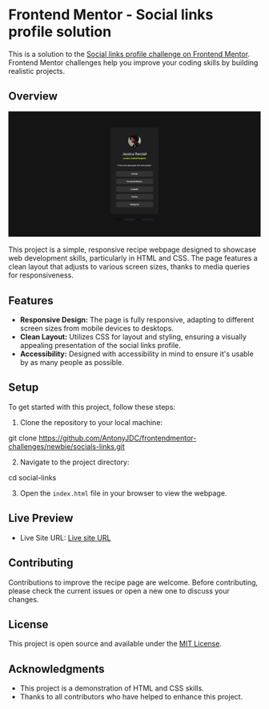 # Frontend Mentor - Social links profile solution

This is a solution to the [Social links profile challenge on Frontend Mentor](https://www.frontendmentor.io/challenges/social-links-profile-UG32l9m6dQ). Frontend Mentor challenges help you improve your coding skills by building realistic projects. 

## Overview

![](./assets/images/Image.png)


This project is a simple, responsive recipe webpage designed to showcase web development skills, particularly in HTML and CSS. The page features a clean layout that adjusts to various screen sizes, thanks to media queries for responsiveness.

## Features

- **Responsive Design:** The page is fully responsive, adapting to different screen sizes from mobile devices to desktops.
- **Clean Layout:** Utilizes CSS for layout and styling, ensuring a visually appealing presentation of the social links profile.
- **Accessibility:** Designed with accessibility in mind to ensure it's usable by as many people as possible.

## Setup

To get started with this project, follow these steps:

1. Clone the repository to your local machine:

git clone https://github.com/AntonyJDC/frontendmentor-challenges/newbie/socials-links.git

2. Navigate to the project directory:

cd social-links

3. Open the `index.html` file in your browser to view the webpage.

## Live Preview

- Live Site URL: [Live site URL](https://antonyjdc.github.io/frontendmentor-challenges/newbie/socials-links/)


## Contributing

Contributions to improve the recipe page are welcome. Before contributing, please check the current issues or open a new one to discuss your changes.

## License

This project is open source and available under the [MIT License](LICENSE).

## Acknowledgments

- This project is a demonstration of HTML and CSS skills.
- Thanks to all contributors who have helped to enhance this project.